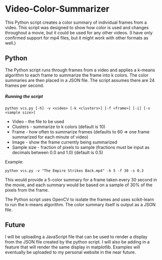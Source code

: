 # Video-Color-Summarizer

This Python script creates a color summary of individual frames from a video. This script was designed to show how color is used and changes throughout a movie, but it could be used for any other videos. (I have only confirmed support for mp4 files, but it might work with other formats as well.)

## Python
The Python script runs through frames from a video and applies a k-means algorithm to each frame to summarize the frame into k colors. The color summaries are then placed in a JSON file. The script assumes there are 24 frames per second.

##### Running the script
    python vcs.py [-h] -v <video> [-k <clusters>] [-f <frame>] [-i] [-s <sample size>]

- Video - the file to be used
- Clusters - summarize to k colors (default is 10)
- Frame - how often to summarize frames (defaults to 60 => one frame summarized for each minute of video)
- Image - show the frame currently being summarized
- Sample size - fraction of pixels to sample (fractions must be input as decimals between 0.0 and 1.0) (default is 0.5)

Example:

    python vcs.py -v "The Empire Strikes Back.mp4" -k 5 -f 30 -s 0.3

This would provide a 5-color summary for a frame taken every 30 second in the movie, and each summary would be based on a sample of 30% of the pixels from the frame.

The Python script uses OpenCV to isolate the frames and uses scikit-learn to run the k-means algorithm. The color summary itself is output as a JSON file.

## Future
I will be uploading a JavaScript file that can be used to render a display from the JSON file created by the python script. I will also be adding in a feature that will render the same display in matplotlib. Examples will eventually be uploaded to my personal website in the near future.
